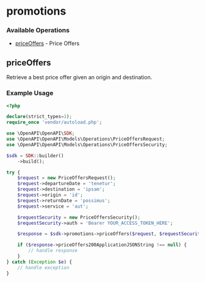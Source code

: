 # promotions

### Available Operations

* [priceOffers](#priceoffers) - Price Offers

## priceOffers

Retrieve a best price offer given an origin and destination.

### Example Usage

```php
<?php

declare(strict_types=1);
require_once 'vendor/autoload.php';

use \OpenAPI\OpenAPI\SDK;
use \OpenAPI\OpenAPI\Models\Operations\PriceOffersRequest;
use \OpenAPI\OpenAPI\Models\Operations\PriceOffersSecurity;

$sdk = SDK::builder()
    ->build();

try {
    $request = new PriceOffersRequest();
    $request->departureDate = 'tenetur';
    $request->destination = 'ipsam';
    $request->origin = 'id';
    $request->returnDate = 'possimus';
    $request->service = 'aut';

    $requestSecurity = new PriceOffersSecurity();
    $requestSecurity->auth = 'Bearer YOUR_ACCESS_TOKEN_HERE';

    $response = $sdk->promotions->priceOffers($request, $requestSecurity);

    if ($response->priceOffers200ApplicationJSONString !== null) {
        // handle response
    }
} catch (Exception $e) {
    // handle exception
}
```
